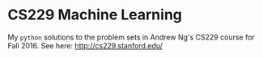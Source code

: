 # CS229 Machine Learning
My ```python``` solutions to the problem sets in Andrew Ng's CS229 course for Fall 2016. See here:
http://cs229.stanford.edu/
